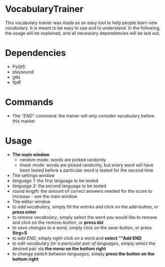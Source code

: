 # **VocabularyTrainer**

This vocabulary trainer was made as an easy tool to help people learn new vocabulary. It is meant to be easy to use and to understand. In the following, the usage will be explained, and all necessary dependencies will be laid out.

# **Dependencies**

* PyQt5
* playsound
* gtts
* fpdf

# **Commands**

* The _"END" command:_ the trainer will only consider vocabulary before this marker

# **Usage**

* **The main window**
  * _random mode:_ words are picked randomly
  * _linear mode:_ words are picked randomly, but every word will have been tested before a particular word is tested for the second time
* The settings window
 * _language 1:_ the first language to be tested
 * _language 2:_ the second language to be tested
 * _round length:_ the amount of correct answers needed for the score to increase - see the main window
* The editor window
 * to _add vocabulary_, simply fill the entries and click on the add-button, or **press enter**
 * to _remove vocabulary_, simply select the word you would like to remove and click on the remove-button, or **press del**
 * to _save changes to a word_, simply click on the save-button, or press **Strg+S**
 * to _add END_, simply right-click on a word and **select ""Add END**
 * to _edit vocabulary for a particular pair of languages_, simply select the desired pair via **the menu on the bottom right**
 * to _change switch between languages_, simply **press the button on the bottom right**

